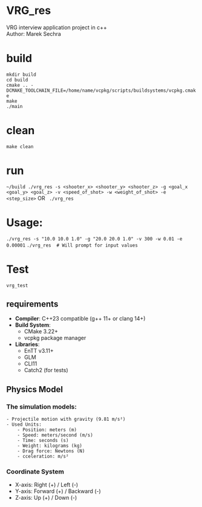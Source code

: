 # VRG_res
VRG interview application project in c++
<br>
Author: Marek Sechra


# build
``mkdir build`` <br>
``cd build `` <br>
``cmake .. -DCMAKE_TOOLCHAIN_FILE=/home/name/vcpkg/scripts/buildsystems/vcpkg.cmake`` <br>
``make`` <br>
`./main` <br>

# clean
``make clean``

# run
``~/build ./vrg_res -s <shooter_x> <shooter_y> <shooter_z> -g <goal_x <goal_y> <goal_z> -v <speed_of_shot> -w <weight_of_shot> -e <step_size>``
OR
`` ./vrg_res``
<br>

# Usage:
``./vrg_res -s "10.0 10.0 1.0" -g "20.0 20.0 1.0" -v 300 -w 0.01 -e 0.00001``
``./vrg_res  # Will prompt for input values``
<br>
# Test
`` vrg_test ``

## requirements
- **Compiler**: C++23 compatible (g++ 11+ or clang 14+)
- **Build System**:
  - CMake 3.22+
  - vcpkg package manager
- **Libraries**:
  - EnTT v3.11+
  - GLM
  - CLI11
  - Catch2 (for tests)

## Physics Model

### The simulation models:
    - Projectile motion with gravity (9.81 m/s²)
    - Used Units:
        - Position: meters (m)
        - Speed: meters/second (m/s)
        - Time: seconds (s)
        - Weight: kilograms (kg)
        - Drag force: Newtons (N) 
        - cceleration: m/s²

### Coordinate System
   - X-axis: Right (+) / Left (-)
   - Y-axis: Forward (+) / Backward (-)
   - Z-axis: Up (+) / Down (-)